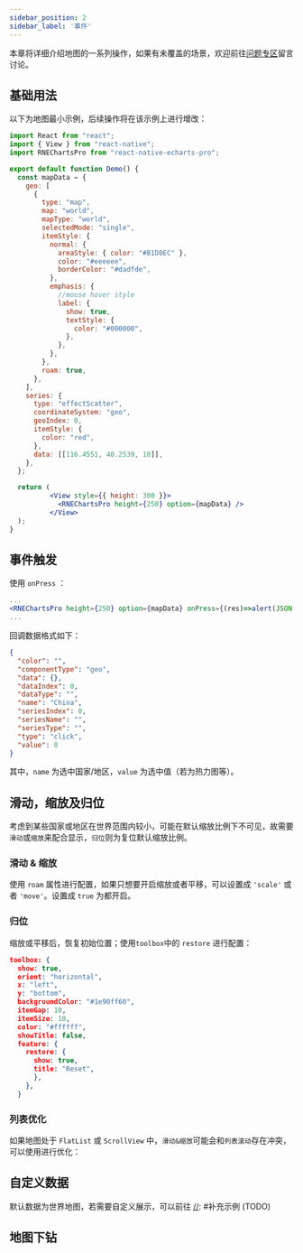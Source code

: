 ```yaml
---
sidebar_position: 2
sidebar_label: '事件'
---
```


本章将详细介绍地图的一系列操作，如果有未覆盖的场景，欢迎前往[问题专区](https://github.com/supervons/react-native-echarts-pro/issues)留言讨论。
## 基础用法
以下为地图最小示例，后续操作将在该示例上进行增改：
```jsx
import React from "react";
import { View } from "react-native";
import RNEChartsPro from "react-native-echarts-pro";

export default function Demo() {
  const mapData = {
    geo: [
      {
        type: "map",
        map: "world",
        mapType: "world",
        selectedMode: "single",
        itemStyle: {
          normal: {
            areaStyle: { color: "#B1D0EC" },
            color: "#eeeeee",
            borderColor: "#dadfde",
          },
          emphasis: {
            //mouse hover style
            label: {
              show: true,
              textStyle: {
                color: "#000000",
              },
            },
          },
        },
        roam: true,
      },
    ],
    series: {
      type: "effectScatter",
      coordinateSystem: "geo",
      geoIndex: 0,
      itemStyle: {
        color: "red",
      },
      data: [[116.4551, 40.2539, 10]],
    },
  };

  return (
          <View style={{ height: 300 }}>
            <RNEChartsPro height={250} option={mapData} />
          </View>
  );
}
```

## 事件触发
使用 `onPress` ：
```jsx
...
<RNEChartsPro height={250} option={mapData} onPress={(res)=>alert(JSON.stringify(res))}/>
...
```
回调数据格式如下：
```json
{
  "color": "", 
  "componentType": "geo", 
  "data": {}, 
  "dataIndex": 0, 
  "dataType": "", 
  "name": "China", 
  "seriesIndex": 0, 
  "seriesName": "", 
  "seriesType": "", 
  "type": "click", 
  "value": 0
}
```
其中，`name` 为选中国家/地区，`value` 为选中值（若为热力图等）。
## 滑动，缩放及归位
考虑到某些国家或地区在世界范围内较小，可能在默认缩放比例下不可见，故需要`滑动`或`缩放`来配合显示，`归位`则为复位默认缩放比例。
### 滑动 & 缩放
使用 `roam` 属性进行配置，如果只想要开启缩放或者平移，可以设置成 `'scale'` 或者 `'move'`。设置成 `true` 为都开启。

### 归位
缩放或平移后，恢复初始位置；使用`toolbox`中的 `restore` 进行配置：
```json
toolbox: {
  show: true,
  orient: "horizontal",
  x: "left",
  y: "bottom",
  backgroundColor: "#1e90ff60",
  itemGap: 10,
  itemSize: 10,
  color: "#ffffff",
  showTitle: false,
  feature: {
    restore: {
      show: true,
      title: "Reset",
      },
    },
  }
```

[//]: #待补充 (TODO)
### 列表优化
如果地图处于 `FlatList` 或 `ScrollView` 中，`滑动&缩放`可能会和`列表滚动`存在冲突，可以使用进行优化：

## 自定义数据
默认数据为世界地图，若需要自定义展示，可以前往
[//]: #补充示例 (TODO)

## 地图下钻

